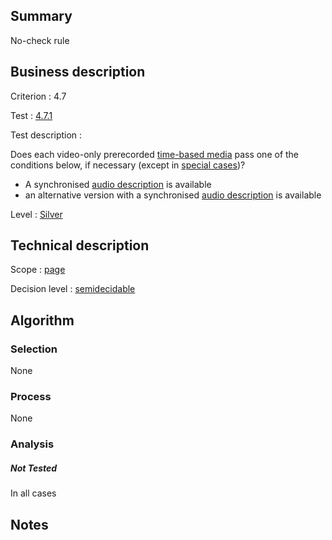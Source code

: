 ## Summary

No-check rule

## Business description

Criterion : 4.7

Test : [4.7.1](http://www.accessiweb.org/index.php/accessiweb-22-english-version.html#test-4-7-1)

Test description :

Does each video-only prerecorded [time-based media](http://www.accessiweb.org/index.php/glossary-76.html#mMediaTemp) pass one of the conditions below, if necessary (except in [special cases](http://www.accessiweb.org/index.php/glossary-76.html#cpCrit4- "Special cases for criterion 4.7" ))?

-    A synchronised [audio description](http://www.accessiweb.org/index.php/glossary-76.html#mAudioDesc) is available
-    an alternative version with a synchronised [audio description](http://www.accessiweb.org/index.php/glossary-76.html#mAudioDesc) is available

Level : [Silver](/en/category/rules-design/accessiweb-11/level/argent)

## Technical description

Scope : [page](/en/category/rules-design/accessiweb-11/scope/page)

Decision level :
[semidecidable](/en/category/rules-design/accessiweb-11/decision-level/semidecidable)

## Algorithm

### Selection

None

### Process

None

### Analysis

##### Not Tested

In all cases

## Notes


